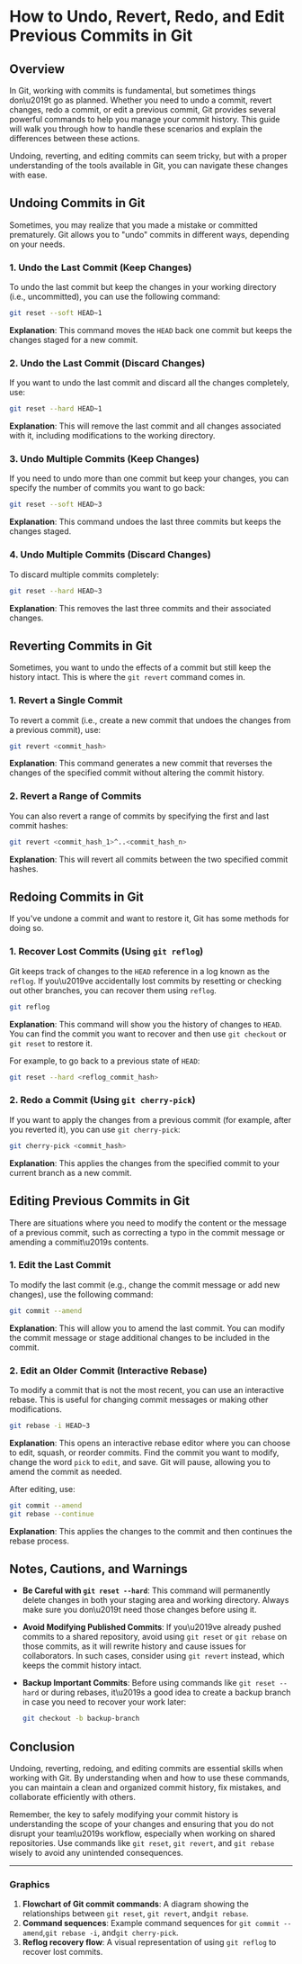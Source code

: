 # How to Undo, Revert, Redo, and Edit Previous Commits in Git

## Overview

In Git, working with commits is fundamental, but sometimes things don\u2019t go as planned. Whether you need to undo a commit, revert changes, redo a commit, or edit a previous commit, Git provides several powerful commands to help you manage your commit history. This guide will walk you through how to handle these scenarios and explain the differences between these actions.

Undoing, reverting, and editing commits can seem tricky, but with a proper understanding of the tools available in Git, you can navigate these changes with ease.

## Undoing Commits in Git

Sometimes, you may realize that you made a mistake or committed prematurely. Git allows you to \"undo\" commits in different ways, depending on your needs.

### 1. **Undo the Last Commit (Keep Changes)**

To undo the last commit but keep the changes in your working directory (i.e., uncommitted), you can use the following command:

```bash
git reset --soft HEAD~1
```

**Explanation**: This command moves the `HEAD` back one commit but keeps the changes staged for a new commit.

### 2. **Undo the Last Commit (Discard Changes)**

If you want to undo the last commit and discard all the changes completely, use:

```bash
git reset --hard HEAD~1
```

**Explanation**: This will remove the last commit and all changes associated with it, including modifications to the working directory.

### 3. **Undo Multiple Commits (Keep Changes)**

If you need to undo more than one commit but keep your changes, you can specify the number of commits you want to go back:

```bash
git reset --soft HEAD~3
```

**Explanation**: This command undoes the last three commits but keeps the changes staged.

### 4. **Undo Multiple Commits (Discard Changes)**

To discard multiple commits completely:

```bash
git reset --hard HEAD~3
```

**Explanation**: This removes the last three commits and their associated changes.

## Reverting Commits in Git

Sometimes, you want to undo the effects of a commit but still keep the history intact. This is where the `git revert` command comes in.

### 1. **Revert a Single Commit**

To revert a commit (i.e., create a new commit that undoes the changes from a previous commit), use:

```bash
git revert <commit_hash>
```

**Explanation**: This command generates a new commit that reverses the changes of the specified commit without altering the commit history.

### 2. **Revert a Range of Commits**

You can also revert a range of commits by specifying the first and last commit hashes:

```bash
git revert <commit_hash_1>^..<commit_hash_n>
```

**Explanation**: This will revert all commits between the two specified commit hashes.

## Redoing Commits in Git

If you've undone a commit and want to restore it, Git has some methods for doing so.

### 1. **Recover Lost Commits (Using `git reflog`)**

Git keeps track of changes to the `HEAD` reference in a log known as the `reflog`. If you\u2019ve accidentally lost commits by resetting or checking out other branches, you can recover them using `reflog`.

```bash
git reflog
```

**Explanation**: This command will show you the history of changes to `HEAD`. You can find the commit you want to recover and then use `git checkout` or `git reset` to restore it.

For example, to go back to a previous state of `HEAD`:

```bash
git reset --hard <reflog_commit_hash>
```

### 2. **Redo a Commit (Using `git cherry-pick`)**

If you want to apply the changes from a previous commit (for example, after you reverted it), you can use `git cherry-pick`:

```bash
git cherry-pick <commit_hash>
```

**Explanation**: This applies the changes from the specified commit to your current branch as a new commit.

## Editing Previous Commits in Git

There are situations where you need to modify the content or the message of a previous commit, such as correcting a typo in the commit message or amending a commit\u2019s contents.

### 1. **Edit the Last Commit**

To modify the last commit (e.g., change the commit message or add new changes), use the following command:

```bash
git commit --amend
```

**Explanation**: This will allow you to amend the last commit. You can modify the commit message or stage additional changes to be included in the commit.

### 2. **Edit an Older Commit (Interactive Rebase)**

To modify a commit that is not the most recent, you can use an interactive rebase. This is useful for changing commit messages or making other modifications.

```bash
git rebase -i HEAD~3
```

**Explanation**: This opens an interactive rebase editor where you can choose to edit, squash, or reorder commits. Find the commit you want to modify, change the word `pick` to `edit`, and save. Git will pause, allowing you to amend the commit as needed.

After editing, use:

```bash
git commit --amend
git rebase --continue
```

**Explanation**: This applies the changes to the commit and then continues the rebase process.

## Notes, Cautions, and Warnings

- **Be Careful with `git reset --hard`**: This command will permanently delete changes in both your staging area and working directory. Always make sure you don\u2019t need those changes before using it.

- **Avoid Modifying Published Commits**: If you\u2019ve already pushed commits to a shared repository, avoid using `git reset` or `git rebase` on those commits, as it will rewrite history and cause issues for collaborators. In such cases, consider using `git revert` instead, which keeps the commit history intact.

- **Backup Important Commits**: Before using commands like `git reset --hard` or during rebases, it\u2019s a good idea to create a backup branch in case you need to recover your work later:

  ```bash
  git checkout -b backup-branch
  ```

## Conclusion

Undoing, reverting, redoing, and editing commits are essential skills when working with Git. By understanding when and how to use these commands, you can maintain a clean and organized commit history, fix mistakes, and collaborate efficiently with others.

Remember, the key to safely modifying your commit history is understanding the scope of your changes and ensuring that you do not disrupt your team\u2019s workflow, especially when working on shared repositories. Use commands like `git reset`, `git revert`, and `git rebase` wisely to avoid any unintended consequences.

---

### Graphics

1. **Flowchart of Git commit commands**: A diagram showing the relationships between `git reset`, `git revert`, and`git rebase`.
2. **Command sequences**: Example command sequences for `git commit --amend`,`git rebase -i`, and`git cherry-pick`.
3. **Reflog recovery flow**: A visual representation of using `git reflog` to recover lost commits.
